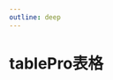 ```yaml
---
outline: deep
---
```


# tablePro表格

<TablePro />

<script setup>
import TablePro from './table.vue'
</script>
